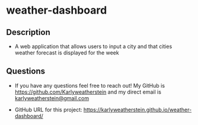 # weather-dashboard

## Description

- A web application that allows users to input a city and that cities weather forecast is displayed for the week

## Questions

- If you have any questions feel free to reach out! My GitHub is https://github.com/Karlyweatherstein and my direct email is karlyweatherstein@gmail.com

- GitHub URL for this project: https://karlyweatherstein.github.io/weather-dashboard/
